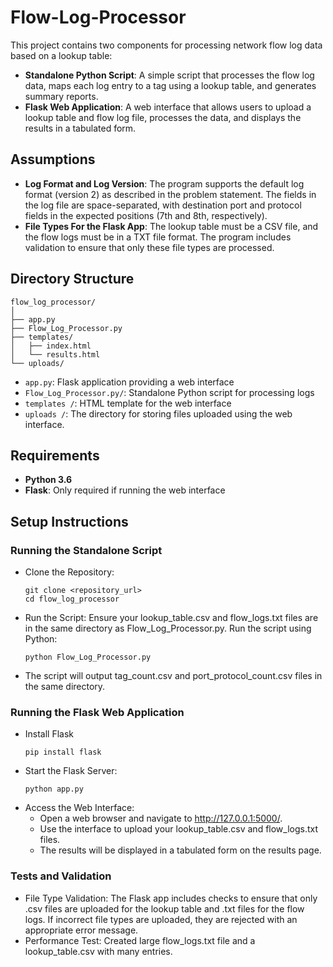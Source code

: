 # Flow-Log-Processor
 
This project contains two components for processing network flow log data based on a lookup table:
- **Standalone Python Script**: A simple script that processes the flow log data, maps each log entry to a tag using a lookup table, and generates summary reports.
- **Flask Web Application**: A web interface that allows users to upload a lookup table and flow log file, processes the data, and displays the results in a tabulated form.

## Assumptions
- **Log Format and Log Version**: The program supports the default log format (version 2) as described in the problem statement. The fields in the log file are space-separated, with destination port and protocol fields in the expected positions (7th and 8th, respectively).
- **File Types For the Flask App**: The lookup table must be a CSV file, and the flow logs must be in a TXT file format. The program includes validation to ensure that only these file types are processed.

## Directory Structure
```
flow_log_processor/
│
├── app.py                
├── Flow_Log_Processor.py            
├── templates/
│   ├── index.html        
│   └── results.html      
└── uploads/              

```
- `app.py`: Flask application providing a web interface
- `Flow_Log_Processor.py/`: Standalone Python script for processing logs
- `templates /`: HTML template for the web interface
- `uploads /`: The directory for storing files uploaded using the web interface.

## Requirements
- **Python 3.6**
- **Flask**: Only required if running the web interface

## Setup Instructions

### Running the Standalone Script
- Clone the Repository:
  ```
  git clone <repository_url>
  cd flow_log_processor
  ```
- Run the Script:
   Ensure your lookup_table.csv and flow_logs.txt files are in the same directory as Flow_Log_Processor.py.
   Run the script using Python:
   ```
   python Flow_Log_Processor.py
   ```
- The script will output tag_count.csv and port_protocol_count.csv files in the same directory.

### Running the Flask Web Application
- Install Flask
  ```
  pip install flask
  ```
- Start the Flask Server:
  ```
  python app.py
  ```
- Access the Web Interface:
  - Open a web browser and navigate to http://127.0.0.1:5000/.
  - Use the interface to upload your lookup_table.csv and flow_logs.txt files.
  - The results will be displayed in a tabulated form on the results page.
  

### Tests and Validation

- File Type Validation: The Flask app includes checks to ensure that only .csv files are uploaded for the lookup table and .txt files for the flow logs. If incorrect file types are uploaded, they are rejected with an appropriate error message.
- Performance Test: Created large flow_logs.txt file and a lookup_table.csv with many entries.

  
  
  
